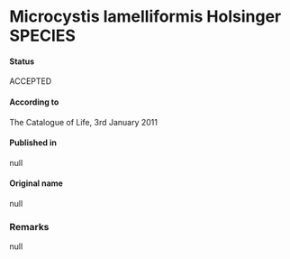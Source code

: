 Microcystis lamelliformis Holsinger SPECIES
=======

#### Status
ACCEPTED

#### According to
The Catalogue of Life, 3rd January 2011

#### Published in
null

#### Original name
null

### Remarks
null